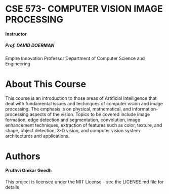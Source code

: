 <h1>CSE 573- COMPUTER VISION IMAGE PROCESSING</h1>
<h4>Instructor</h4> 
<h5>Prof. DAVID DOERMAN</h5>
Empire Innovation Professor
Department of Computer Science and Engineering


<h1>About This Course</h1>
This course is an introduction to those areas of Artificial Intelligence that deal with fundamental issues and techniques of computer vision and image processing. The emphasis is on physical, mathematical, and information-processing aspects of the vision. Topics to be covered include image formation, edge detection and segmentation, convolution, image enhancement techniques, extraction of features such as color, texture, and shape, object detection, 3-D vision, and computer vision system architectures and applications.

<h1>Authors</h1>
<h4>Pruthvi Omkar Geedh</h4>
This project is licensed under the MIT License - see the LICENSE.md file for details
